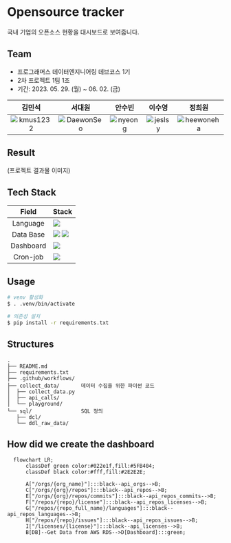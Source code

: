 # Opensource tracker

국내 기업의 오픈소스 현황을 대시보드로 보여줍니다.

## Team

- 프로그래머스 데이터엔지니어링 데브코스 1기
- 2차 프로젝트 1팀 1조
- 기간: 2023. 05. 29. (월) ~ 06. 02. (금)

| **김민석** | **서대원** | **안수빈** | **이수영** | **정희원** |
|:---:|:---:|:---:|:---:|:---:|
| ![kmus1232](https://github.com/kmus1232.png) | ![DaewonSeo](https://github.com/DaewonSeo.png) | ![nyeong](https://github.com/nyeong.png) | ![jeslsy](https://github.com/jeslsy.png) | ![heewoneha](https://github.com/heewoneha.png) |


## Result
(프로젝트 결과물 이미지)


## Tech Stack

| Field | Stack |
|:---:|:---|
| Language | <img src="https://img.shields.io/badge/Python-3776AB?style=for-the-badge&logo=Python&logoColor=white"/> |
| Data Base | <img src="https://img.shields.io/badge/Amazon RDS-232F3E?style=for-the-badge&logo=amazonaws&logoColor=white"/> <img src="https://img.shields.io/badge/PostgreSQL-336791?style=for-the-badge&logo=postgresql&logoColor=white"/>  |
| Dashboard | <img src="https://img.shields.io/badge/Preset-04B404?style=for-the-badge&logo=preset&logoColor=white"/> |
| Cron-job | <img src="https://img.shields.io/badge/github actions-181717?style=for-the-badge&logo=githubactions&logoColor=white"> |


## Usage

```bash
# venv 활성화
$ . .venv/bin/activate

# 의존성 설치
$ pip install -r requirements.txt
```


## Structures

```
.
├── README.md
├── requirements.txt
├── .github/workflows/
├── collect_data/       데이터 수집을 위한 파이썬 코드
│  ├── collect_data.py
│  ├── api_calls/
│  └── playground/
└── sql/                SQL 정의
   ├── dcl/
   └── ddl_raw_data/
```


## How did we create the dashboard

```mermaid
  flowchart LR;
      classDef green color:#022e1f,fill:#5FB404;
      classDef black color:#fff,fill:#2E2E2E;

      A["/orgs/{org_name}"]:::black--api_orgs-->B;
      C["/orgs/{org}/repos"]:::black--api_repos-->B;
      E["/orgs/{org}/repos/commits"]:::black--api_repos_commits-->B;
      F["/repos/{repo}/license"]:::black--api_repos_licenses-->B;
      G["/repos/{repo_full_name}/languages"]:::black--api_repos_languages-->B;
      H["/repos/{repo}/issues"]:::black--api_repos_issues-->B;
      I["/licenses/{license}"]:::black--api_licenses-->B;
      B[DB]--Get Data from AWS RDS-->D[Dashboard]:::green;
```
